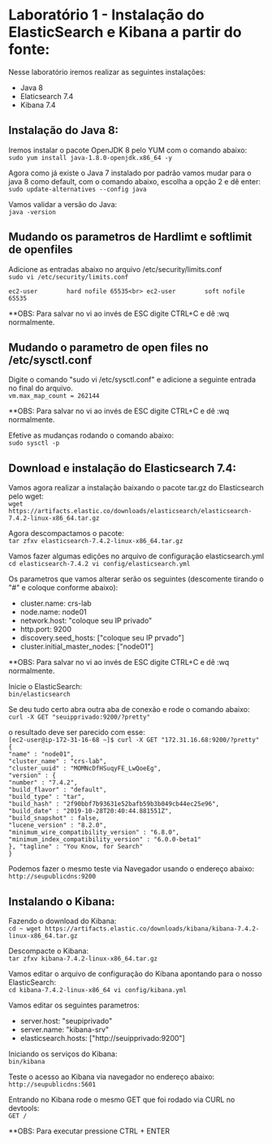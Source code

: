# Laboratório 1 - Instalação do ElasticSearch e Kibana a partir do fonte:
Nesse laboratório iremos realizar as seguintes instalações:
* Java 8
* Elaticsearch 7.4
* Kibana 7.4

## Instalação do Java 8:
Iremos instalar o pacote OpenJDK 8 pelo YUM com o comando abaixo:<br>
``sudo yum install java-1.8.0-openjdk.x86_64 -y`` 

Agora como já existe o Java 7 instalado por padrão vamos mudar para o java 8 como default, com o comando abaixo, escolha a opção 2 e dê enter:<br>
``sudo update-alternatives --config java``

Vamos validar a versão do Java:<br>
``java -version``

## Mudando os parametros de Hardlimt e softlimit de openfiles
Adicione as entradas abaixo no arquivo /etc/security/limits.conf<br>
``sudo vi /etc/security/limits.conf``

``ec2-user        hard nofile 65535<br>
ec2-user        soft nofile 65535``

**OBS: Para salvar no vi ao invés de ESC digite CTRL+C e dê :wq normalmente.

## Mudando o parametro de open files no /etc/sysctl.conf 
Digite o comando "sudo vi /etc/sysctl.conf" e adicione a seguinte entrada no final do arquivo.<br>
``vm.max_map_count = 262144`` 

**OBS: Para salvar no vi ao invés de ESC digite CTRL+C e dê :wq normalmente.

Efetive as mudanças rodando o comando abaixo:<br>
``sudo sysctl -p``

## Download e instalação do Elasticsearch 7.4:
Vamos agora realizar a instalação baixando o pacote tar.gz do Elasticsearch pelo wget:<br>
``wget https://artifacts.elastic.co/downloads/elasticsearch/elasticsearch-7.4.2-linux-x86_64.tar.gz`` 

Agora descompactamos o pacote:<br>
``tar zfxv elasticsearch-7.4.2-linux-x86_64.tar.gz``

Vamos fazer algumas edições no arquivo de configuração elasticsearch.yml <br>
``cd elasticsearch-7.4.2
vi config/elasticsearch.yml``

Os parametros que vamos alterar serão os seguintes (descomente tirando o "#" e coloque conforme abaixo):
* cluster.name: crs-lab
* node.name: node01
* network.host: "coloque seu IP privado"
* http.port: 9200
* discovery.seed_hosts: ["coloque seu IP prvado"]
* cluster.initial_master_nodes: ["node01"]

**OBS: Para salvar no vi ao invés de ESC digite CTRL+C e dê :wq normalmente.

Inicie o ElasticSearch:<br>
``bin/elasticsearch``

Se deu tudo certo abra outra aba de conexão e rode o comando abaixo:<br>
``curl -X GET "seuipprivado:9200/?pretty"``

o resultado deve ser parecido com esse:<br>
``[ec2-user@ip-172-31-16-68 ~]$ curl -X GET "172.31.16.68:9200/?pretty"                                                        
{                                                                                                                            
  "name" : "node01",                                                                                                         
  "cluster_name" : "crs-lab",                                                                                                
  "cluster_uuid" : "MOMNcDfHSuqyFE_LwQoeEg",                                                                                 
  "version" : {                                                                                                              
    "number" : "7.4.2",                                                                                                      
    "build_flavor" : "default",                                                                                              
    "build_type" : "tar",                                                                                                    
    "build_hash" : "2f90bbf7b93631e52bafb59b3b049cb44ec25e96",                                                               
    "build_date" : "2019-10-28T20:40:44.881551Z",                                                                            
    "build_snapshot" : false,                                                                                                
    "lucene_version" : "8.2.0",                                                                                              
    "minimum_wire_compatibility_version" : "6.8.0",                                                                          
    "minimum_index_compatibility_version" : "6.0.0-beta1"                                                                    
  },
  "tagline" : "You Know, for Search"                                                                                         
}``                                  

Podemos fazer o mesmo teste via Navegador usando o endereço abaixo:<br>
``http://seupublicdns:9200``

## Instalando o Kibana:
Fazendo o download do Kibana:<br>
``cd ~
wget https://artifacts.elastic.co/downloads/kibana/kibana-7.4.2-linux-x86_64.tar.gz``

Descompacte o Kibana:<br>
``tar zfxv kibana-7.4.2-linux-x86_64.tar.gz``

Vamos editar o arquivo de configuração do Kibana apontando para o nosso ElasticSearch:<br>
``cd kibana-7.4.2-linux-x86_64
vi config/kibana.yml``

Vamos editar os seguintes parametros:<br>
* server.host: "seupiprivado"
* server.name: "kibana-srv"
* elasticsearch.hosts: ["http://seuipprivado:9200"]

Iniciando os serviços do Kibana:<br>
``bin/kibana``

Teste o acesso ao Kibana via navegador no endereço abaixo:<br>
``http://seupublicdns:5601``

Entrando no Kibana rode o mesmo GET que foi rodado via CURL no devtools:<br>
``GET /``

**OBS: Para executar pressione CTRL + ENTER
